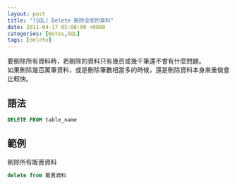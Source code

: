 ```yaml
---
layout: post
title: "[SQL] Delete 刪除全部的資料"
date: 2011-04-17 05:08:00 +0800
categories: [Notes,SQL]
tags: [delete]
---
```


要刪除所有資料時，若刪除的資料只有幾百或幾千筆還不會有什麼問題。        
如果刪除幾百萬筆資料，或是刪除筆數相當多的時候，還是刪除資料本身來重做會比較快。

## 語法

```sql
DELETE FROM table_name
```

## 範例

刪除所有販賣資料

```sql
delete from 販賣資料
```